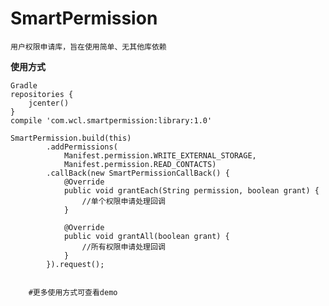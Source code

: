 # SmartPermission

    用户权限申请库，旨在使用简单、无其他库依赖

**使用方式**
    
    Gradle
    repositories {
        jcenter()
    }
    compile 'com.wcl.smartpermission:library:1.0'
    
    SmartPermission.build(this)
            .addPermissions(
                Manifest.permission.WRITE_EXTERNAL_STORAGE,
                Manifest.permission.READ_CONTACTS)
            .callBack(new SmartPermissionCallBack() {
                @Override
                public void grantEach(String permission, boolean grant) {
                    //单个权限申请处理回调
                }

                @Override
                public void grantAll(boolean grant) {
                    //所有权限申请处理回调
                }
            }).request();
        
        
        #更多使用方式可查看demo
        